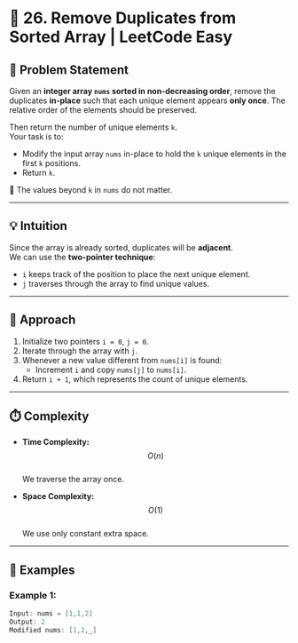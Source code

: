 # 🔁 26. Remove Duplicates from Sorted Array | LeetCode Easy

## 📘 Problem Statement

Given an **integer array `nums` sorted in non-decreasing order**, remove the duplicates **in-place** such that each unique element appears **only once**. The relative order of the elements should be preserved.

Then return the number of unique elements `k`.  
Your task is to:

- Modify the input array `nums` in-place to hold the `k` unique elements in the first `k` positions.
- Return `k`.

📌 The values beyond `k` in `nums` do not matter.

---

## 💡 Intuition

Since the array is already sorted, duplicates will be **adjacent**.  
We can use the **two-pointer technique**:

- `i` keeps track of the position to place the next unique element.
- `j` traverses through the array to find unique values.

---

## 🧠 Approach

1. Initialize two pointers `i = 0`, `j = 0`.
2. Iterate through the array with `j`.
3. Whenever a new value different from `nums[i]` is found:
   - Increment `i` and copy `nums[j]` to `nums[i]`.
4. Return `i + 1`, which represents the count of unique elements.

---

## ⏱️ Complexity

- **Time Complexity:** $$O(n)$$  
  We traverse the array once.

- **Space Complexity:** $$O(1)$$  
  We use only constant extra space.

---

## 🧪 Examples

### Example 1:

```java
Input: nums = [1,1,2]
Output: 2
Modified nums: [1,2,_]
